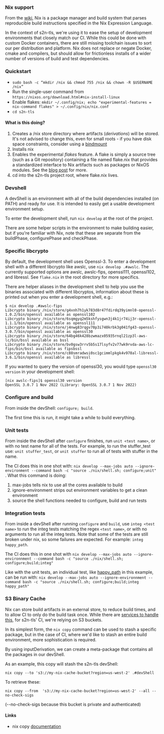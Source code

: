 ### Nix support

From the [wiki](https://nixos.wiki/wiki/Nix_package_manager), Nix is a package manager and build system that parses reproducible build instructions specified in the Nix Expression Language.

In the context of s2n-tls, we're using it to ease the setup of development environments that
 closely match our CI. While this could be done with custom Docker containers, there are still missing toolchain issues to sort our per distribution and platform. Nix
 does not replace or negate Docker, cmake and compilers, but should allow for frictionless installs of a wider number of versions of build and test dependencies.

### Quickstart

- `sudo bash -c “mkdir /nix && chmod 755 /nix && chown -R $USERNAME /nix”`
- Run the single-user command from `https://nixos.org/download.html#nix-install-linux`
- Enable flakes: `mkdir ~/.config/nix; echo "experimental-features = nix-command flakes" > ~/.config/nix/nix.conf`
- `cd s2n-tls`

#### What is this doing?

1. Creates a /nix store directory where artifacts (_derivations_) will be stored.  It's not advised to change this, even for small roots - if you have disk space constraints, consider using a [bindmount](https://docs.rackspace.com/support/how-to/bind-mounts-in-linux/)
2. Installs nix
3. Enables the experimental _flakes_ feature.  A flake is simply a source tree (such as a Git repository) containing a file named flake.nix that provides a standardized interface to Nix artifacts such as packages or NixOS modules. See the [blog post](https://www.tweag.io/blog/2020-05-25-flakes/) for more.
4. cd into the s2n-tls project root, where flake.nix lives.

### Devshell

A devShell is an environment with all of the build dependencies installed (on PATH) and ready for use. It is intended to easily get a usable development environment setup.

To enter the development shell, run `nix develop` at the root of the project.

There are some helper scripts in the environment to make building easier, but if you're familiar with Nix, note that these are 
separate from the buildPhase, configurePhase and checkPhase.

### Specific libcrypto

By default, the development shell uses Openssl-3. To enter a development shell with a different libcrypto like awslc, use `nix develop .#awslc`. The currently supported options are awslc, awslc-fips, openssl111, openssl102, and libressl. See `flake.nix` in the root directory for more specifics.

There are helper aliases in the development shell to help you use the binaries associated with different libcryptos, information about these is printed out when you enter a development shell, e.g.:

```
$ nix develop .#awslc-fips
Libcrypto binary /nix/store/g4xnh7h1yk783d8r47fdirdq39yimnl0-openssl-1.0.2/bin/openssl available as openssl102
Libcrypto binary /nix/store/6sqmgyq2m5kshfysgwn3j4k1jr74ij3r-openssl-1.1.1/bin/openssl available as openssl111
Libcrypto binary /nix/store/j4nwg83rqgv70p3i740krbk3g041fg43-openssl-3.0.7/bin/openssl available as openssl30
Libcrypto binary /nix/store/64bg46k428bzwmazx05935rnql21zp3l-aws-lc/bin/bssl available as bssl
Libcrypto binary /nix/store/bv0gsw3rrv5b5s17lsyfv2v77wk9rvda-aws-lc-fips/bin/bssl available as fipsbssl
Libcrypto binary /nix/store/c88smradwsi0sc1gcimmlpkgk4v978al-libressl-3.6.1/bin/openssl available as libressl
```

If you wanted to query the version of openssl30, you would type `openssl30 version` in your development shell:
```
[nix awslc-fips]$ openssl30 version
OpenSSL 3.0.7 1 Nov 2022 (Library: OpenSSL 3.0.7 1 Nov 2022)
```

### Configure and build

From inside the devShell: `configure; build`.

The first time this is run, it might take a while to build everything.

### Unit tests

From inside the devShell after `configure` finishes, run `unit <test name>`, or with no test name for all of the tests.
For example, to run the stuffer_test use: `unit stuffer_test`, or `unit stuffer` to run all of tests with stuffer in the name.

The CI does this in one shot with: `nix develop --max-jobs auto --ignore-environment --command bash -c "source ./nix/shell.sh; configure;unit" `. What this command is doing:
1. max-jobs tells nix to use all the cores available to build
2. ignore-environment strips out environment variables to get a clean environment
3. source the shell functions needed to configure, build and run tests

### Integration tests

From inside a devShell after running `configure` and `build`, use `integ <test name>` to run the integ tests matching the regex `<test name>`, or with no arguments to run all the integ tests.  Note that some of the tests are still broken under nix, so some failures are expected.
For example: `integ happy_path`.

The CI does this in one shot with `nix develop --max-jobs auto --ignore-environnment --command bash -c "source ./nix/shell.sh; configure;build;integ" `

Like with the unit tests, an individual test, like [happy_path](https://github.com/aws/s2n-tls/blob/main/tests/integrationv2/test_happy_path.py) in this example, can be run with: `nix develop --max-jobs auto --ignore-environnment --command bash -c "source ./nix/shell.sh; configure;build;integ happy_path"`


### S3 Binary Cache

Nix can store build artifacts in an external store, to reduce build times, and to allow CI to only do the build task once.
While there are [services to handle this](https://www.cachix.org/), for s2n-tls' CI, we're relying on S3 buckets.

In its simplest form, the `nix copy` command can be used to stash a specific package, but in the case of CI, where we'd like to stash an entire build environment,
 more sophistication is required.

By using inputDerivation, we can create a meta-package that contains all the packages in our devShell.

As an example, this copy will stash the s2n-tls devShell:

```
nix copy --to 's3://my-nix-cache-bucket?region=us-west-2' .#devShell
```

To retrieve these:

```
nix copy --from  's3://my-nix-cache-bucket?region=us-west-2' --all --no-check-sigs
```

(--no-check-sigs because this bucket is private and authenticated)

#### Links

- nix copy [documentation](https://nixos.org/manual/nix/stable/command-ref/new-cli/nix3-copy.html)
